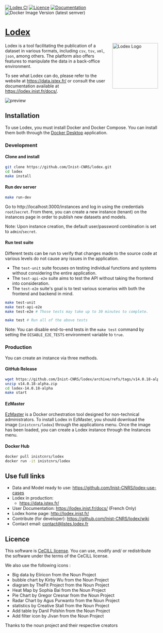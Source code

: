 [![Lodex CI](https://github.com/Inist-CNRS/lodex/actions/workflows/lodex-ci.yml/badge.svg)](https://github.com/Inist-CNRS/lodex/actions/workflows/lodex-ci.yml)
[![Licence](https://img.shields.io/badge/licence-CeCILL%202.1-yellow.svg)](http://www.cecill.info)
[![Documentation](https://img.shields.io/badge/Documentation-f48022)](https://lodex.inist.fr/docs/)
![Docker Image Version (latest semver)](https://img.shields.io/docker/v/inistcnrs/lodex)

# [Lodex](http://lodex.inist.fr)

<img src="https://user-images.githubusercontent.com/7420853/30152932-1794db3c-93b5-11e7-98ab-a7f28d0061cb.png" width=150 align=right alt="Lodex Logo">

Lodex is a tool facilitating the publication of a dataset in various formats, including `csv`, `tsv`, `xml`, `json`, among others.
The platform also offers features to manipulate the data in a back-office environment.

To see what Lodex can do, please refer to the website at https://data.istex.fr/ or 
consult the user documentation available at https://lodex.inist.fr/docs/.

![preview](https://docs.google.com/drawings/d/e/2PACX-1vQA8ze2ktkRLXZB9sNWkft0cUpf_jOJbTfQA7AtzvwsRfswBCuiWwEsI3kvHzAzmZNhz4CxcePQ02cA/pub?w=904&h=581)

## Installation

To use Lodex, you must install Docker and Docker Compose. You can install them both through the
[Docker Desktop](https://www.docker.com/products/docker-desktop/) application.

### Development

#### Clone and install

```bash
git clone https://github.com/Inist-CNRS/lodex.git
cd lodex
make install
```

#### Run dev server

```bash
make run-dev
```

Go to http://localhost:3000/instances and log in using the credentials `root`/`secret`.
From there, you can create a new instance (tenant) on the instances page in order to publish new datasets and models.

Note: Upon instance creation, the default user/password combination is set to `admin`/`secret`.

#### Run test suite

Different tests can be run to verify that changes made to the source code at various levels do not cause any issues in the application.

- The `test-unit` suite focuses on testing individual functions and systems without considering the entire application.
- The `test-api-e2e` suite aims to test the API without taking the frontend into consideration.
- The `test-e2e` suite's goal is to test various scenarios with both the frontend and backend in mind.

```bash
make test-unit
make test-api-e2e
make test-e2e # Those tests may take up to 30 minutes to complete.

make test # Run all of the above tests
```

Note: You can disable end-to-end tests in the `make test` command by setting the `DISABLE_E2E_TESTS` environment variable to `true`.

### Production

You can create an instance via three methods.

#### GitHub Release

```bash
wget https://github.com/Inist-CNRS/lodex/archive/refs/tags/v14.0.18-alpha.zip
unzip v14.0.18-alpha.zip
cd lodex-14.0.18-alpha
make start
```

#### EzMaster

[EzMaster](https://github.com/Inist-CNRS/ezmaster) is a Docker orchestration tool designed for non-technical administrators.
To install Lodex in EzMaster, you should download the image (`inistcnrs/lodex`) through the applications menu.
Once the image has been loaded, you can create a Lodex instance through the Instances menu.

#### Docker Hub

```bash
docker pull inistcnrs/lodex
docker run -it inistcnrs/lodex
```

## Use full links

- Data and Model ready to use: <https://github.com/Inist-CNRS/lodex-use-cases>
- Lodex in production:
  - <https://data.istex.fr/>
- User Documentation: <https://lodex.inist.fr/docs/> (French Only)
- Lodex home page: <http://lodex.inist.fr/>
- Contribute (for developer): <https://github.com/Inist-CNRS/lodex/wiki>
- Contact email: contact@listes.lodex.fr

## Licence

This software is [CeCILL license](https://github.com/Inist-CNRS/lodex/blob/master/LICENSE).
You can  use, modify and/ or redistribute the software under the terms of the CeCILL license.

We also use the following icons :

- Big data by Eliricon from the Noun Project
- bubble chart by Kirby Wu from the Noun Project
- diagram by TheFit Project from the Noun Project
- Heat Map by Sophia Bai from the Noun Project
- Pie Chart by Gregor Cresnar from the Noun Project
- Radar Chart by Agus Purwanto from the Noun Project
- statistics by Creative Stall from the Noun Project
- Add table by Danil Polshin from the Noun Project
- Add filter icon by Jivan from the Noun Project

Thanks to the noun project and their respective creators
